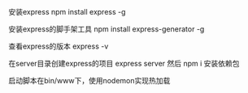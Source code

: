 安装express
npm install express -g 

安装express的脚手架工具
npm install express-generator -g 

查看express的版本
express -v 

在server目录创建express的项目
express server
然后 npm i 安装依赖包

启动脚本在bin/www下，使用nodemon实现热加载


